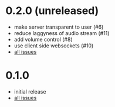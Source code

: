 # 0.2.0 (unreleased)

* make server transparent to user (#6)
* reduce laggyness of audio stream (#11)
* add volume control (#8)
* use client side websockets (#10)
* [all issues](https://github.com/felixb/ub0r-streaming/issues?q=milestone%3Av0.2.0)

# 0.1.0

* initial release
* [all issues](https://github.com/felixb/ub0r-streaming/issues?q=milestone%3Av0.1.0)
